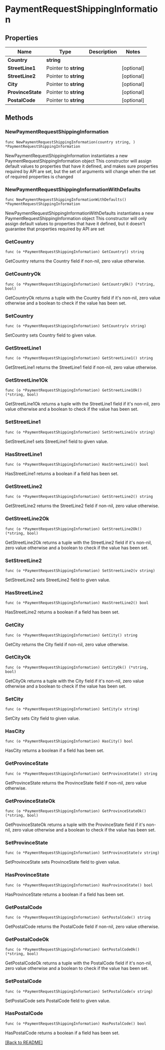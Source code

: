 # PaymentRequestShippingInformation

## Properties

| Name | Type | Description | Notes |
| ------------ | ------------- | ------------- | ------------- |
| **Country** | **string** |  |  |
| **StreetLine1** | Pointer to **string** |  | [optional]  |
| **StreetLine2** | Pointer to **string** |  | [optional]  |
| **City** | Pointer to **string** |  | [optional]  |
| **ProvinceState** | Pointer to **string** |  | [optional]  |
| **PostalCode** | Pointer to **string** |  | [optional]  |

## Methods

### NewPaymentRequestShippingInformation

`func NewPaymentRequestShippingInformation(country string, ) *PaymentRequestShippingInformation`

NewPaymentRequestShippingInformation instantiates a new PaymentRequestShippingInformation object
This constructor will assign default values to properties that have it defined,
and makes sure properties required by API are set, but the set of arguments
will change when the set of required properties is changed

### NewPaymentRequestShippingInformationWithDefaults

`func NewPaymentRequestShippingInformationWithDefaults() *PaymentRequestShippingInformation`

NewPaymentRequestShippingInformationWithDefaults instantiates a new PaymentRequestShippingInformation object
This constructor will only assign default values to properties that have it defined,
but it doesn't guarantee that properties required by API are set

### GetCountry

`func (o *PaymentRequestShippingInformation) GetCountry() string`

GetCountry returns the Country field if non-nil, zero value otherwise.

### GetCountryOk

`func (o *PaymentRequestShippingInformation) GetCountryOk() (*string, bool)`

GetCountryOk returns a tuple with the Country field if it's non-nil, zero value otherwise
and a boolean to check if the value has been set.

### SetCountry

`func (o *PaymentRequestShippingInformation) SetCountry(v string)`

SetCountry sets Country field to given value.


### GetStreetLine1

`func (o *PaymentRequestShippingInformation) GetStreetLine1() string`

GetStreetLine1 returns the StreetLine1 field if non-nil, zero value otherwise.

### GetStreetLine1Ok

`func (o *PaymentRequestShippingInformation) GetStreetLine1Ok() (*string, bool)`

GetStreetLine1Ok returns a tuple with the StreetLine1 field if it's non-nil, zero value otherwise
and a boolean to check if the value has been set.

### SetStreetLine1

`func (o *PaymentRequestShippingInformation) SetStreetLine1(v string)`

SetStreetLine1 sets StreetLine1 field to given value.

### HasStreetLine1

`func (o *PaymentRequestShippingInformation) HasStreetLine1() bool`

HasStreetLine1 returns a boolean if a field has been set.

### GetStreetLine2

`func (o *PaymentRequestShippingInformation) GetStreetLine2() string`

GetStreetLine2 returns the StreetLine2 field if non-nil, zero value otherwise.

### GetStreetLine2Ok

`func (o *PaymentRequestShippingInformation) GetStreetLine2Ok() (*string, bool)`

GetStreetLine2Ok returns a tuple with the StreetLine2 field if it's non-nil, zero value otherwise
and a boolean to check if the value has been set.

### SetStreetLine2

`func (o *PaymentRequestShippingInformation) SetStreetLine2(v string)`

SetStreetLine2 sets StreetLine2 field to given value.

### HasStreetLine2

`func (o *PaymentRequestShippingInformation) HasStreetLine2() bool`

HasStreetLine2 returns a boolean if a field has been set.

### GetCity

`func (o *PaymentRequestShippingInformation) GetCity() string`

GetCity returns the City field if non-nil, zero value otherwise.

### GetCityOk

`func (o *PaymentRequestShippingInformation) GetCityOk() (*string, bool)`

GetCityOk returns a tuple with the City field if it's non-nil, zero value otherwise
and a boolean to check if the value has been set.

### SetCity

`func (o *PaymentRequestShippingInformation) SetCity(v string)`

SetCity sets City field to given value.

### HasCity

`func (o *PaymentRequestShippingInformation) HasCity() bool`

HasCity returns a boolean if a field has been set.

### GetProvinceState

`func (o *PaymentRequestShippingInformation) GetProvinceState() string`

GetProvinceState returns the ProvinceState field if non-nil, zero value otherwise.

### GetProvinceStateOk

`func (o *PaymentRequestShippingInformation) GetProvinceStateOk() (*string, bool)`

GetProvinceStateOk returns a tuple with the ProvinceState field if it's non-nil, zero value otherwise
and a boolean to check if the value has been set.

### SetProvinceState

`func (o *PaymentRequestShippingInformation) SetProvinceState(v string)`

SetProvinceState sets ProvinceState field to given value.

### HasProvinceState

`func (o *PaymentRequestShippingInformation) HasProvinceState() bool`

HasProvinceState returns a boolean if a field has been set.

### GetPostalCode

`func (o *PaymentRequestShippingInformation) GetPostalCode() string`

GetPostalCode returns the PostalCode field if non-nil, zero value otherwise.

### GetPostalCodeOk

`func (o *PaymentRequestShippingInformation) GetPostalCodeOk() (*string, bool)`

GetPostalCodeOk returns a tuple with the PostalCode field if it's non-nil, zero value otherwise
and a boolean to check if the value has been set.

### SetPostalCode

`func (o *PaymentRequestShippingInformation) SetPostalCode(v string)`

SetPostalCode sets PostalCode field to given value.

### HasPostalCode

`func (o *PaymentRequestShippingInformation) HasPostalCode() bool`

HasPostalCode returns a boolean if a field has been set.


[[Back to README]](../../README.md)


